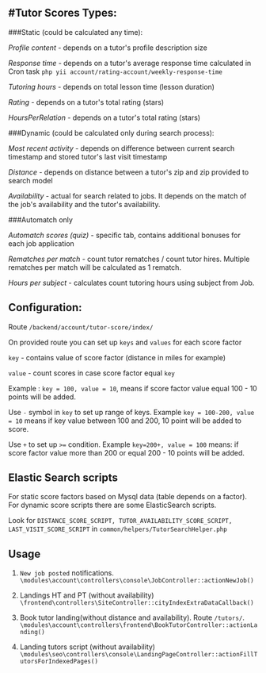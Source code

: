 #Tutor Scores
Types:
---

###Static (could be calculated any time):

*Profile content* - depends on a tutor's profile description size

*Response time* - depends on a tutor's average response time calculated in Cron task `php yii account/rating-account/weekly-response-time` 

*Tutoring hours* - depends on total lesson time (lesson duration)   

*Rating* - depends on a tutor's total rating (stars)

*HoursPerRelation* - depends on a tutor's total rating (stars)

###Dynamic (could be calculated only during search process):

*Most recent activity* - depends on difference between current search timestamp and stored tutor's last visit timestamp

*Distance* - depends on distance between a tutor's zip and zip provided to search model 

*Availability* - actual for search related to jobs. It depends on the match of the job's availability and the tutor's availability. 

###Automatch only

*Automatch scores (quiz)* - specific tab, contains additional bonuses for each job application

*Rematches per match* - count tutor rematches / count tutor hires. Multiple rematches per match will be calculated as 1 rematch.

*Hours per subject* - calculates count tutoring hours using subject from Job.


Configuration:
----

Route `/backend/account/tutor-score/index/`

On provided route you can set up `keys` and `values` for each score factor

`key` - contains value of score factor (distance in miles for example)

`value` - count scores in case score factor equal `key` 

Example : `key = 100, value = 10`, means if score factor value equal 100 - 10 points will be added. 

Use `-` symbol in `key` to set up range of keys. Example `key = 100-200, value = 10` means if key value between 100 and 200, 10 point will be added to score.

Use `+` to set up `>=` condition. Example `key=200+, value = 100` means: if score factor value more than 200 or equal 200 - 10 points will be added.

Elastic Search scripts
---
For static score factors based on Mysql data (table depends on a factor). For dynamic score scripts there are some ElasticSearch scripts.

Look for ``DISTANCE_SCORE_SCRIPT, TUTOR_AVAILABILITY_SCORE_SCRIPT, LAST_VISIT_SCORE_SCRIPT`` in `common/helpers/TutorSearchHelper.php`  
 
Usage
-----

1) `New job posted` notifications. 
`\modules\account\controllers\console\JobController::actionNewJob()`

2) Landings HT and PT (without availability)
`\frontend\controllers\SiteController::cityIndexExtraDataCallback()`
 
3) Book tutor landing(without distance and availability). Route `/tutors/`.
`\modules\account\controllers\frontend\BookTutorController::actionLanding()`

4) Landing tutors script (without availability) `\modules\seo\controllers\console\LandingPageController::actionFillTutorsForIndexedPages()`